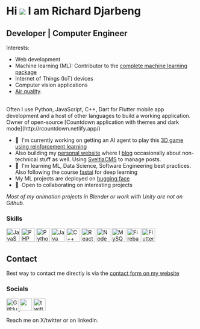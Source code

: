 Hi ![](https://user-images.githubusercontent.com/18350557/176309783-0785949b-9127-417c-8b55-ab5a4333674e.gif) I am Richard Djarbeng
========================================================================================================================================

Developer | Computer Engineer
-----------------------------

Interests: 
* Web development
* Machine learning (ML): Contributor to the [complete machine learning package](https://github.com/Nyandwi/machine_learning_complete/)
*  Internet of Things (IoT) devices
*   Computer vision applications
*   [Air quality](https://rdjarbeng.github.io/understanding-the-air-quality-index-aqi/).
  
<br/>
Often I use Python, JavaScript, C++, Dart for Flutter mobile app development and a host of other languages to build a working application.  
<br/>
Owner of open-source [Countdown application with themes and dark mode](http://rcountdown.netlify.app/)


* 🚀  I'm currently working on getting an AI agent to play this [3D game using reinforcement learning](https://github.com/RDjarbeng/3d-character-game)
* Also building my [personal website](https://rdjarbeng.github.io/) where I [blog](https://rdjarbeng.github.io/RDjarbeng/posts) occasionally about non-technical stuff as well. Using [SveltiaCMS](https://github.com/sveltia/sveltia-cms) to manage posts.
* 🧠  I'm learning ML, Data Science, Software Engineering best practices. Also following the course [fastai](https://course.fast.ai/) for deep learning
* My ML projects are deployed on [hugging face](https://huggingface.co/rdjarbeng)
* 🤝  Open to collaborating on interesting projects

_Most of my animation projects in Blender or work with Unity are not on Github._
### Skills


<p align="left">
<a href="https://developer.mozilla.org/en-US/docs/Web/JavaScript" target="_blank" rel="noreferrer"><img src="https://raw.githubusercontent.com/danielcranney/readme-generator/main/public/icons/skills/javascript-colored.svg" width="36" height="36" alt="JavaScript" /></a>
<a href="https://www.php.net/" target="_blank" rel="noreferrer"><img src="https://raw.githubusercontent.com/danielcranney/readme-generator/main/public/icons/skills/php-colored.svg" width="36" height="36" alt="PHP" /></a>
<a href="https://www.python.org/" target="_blank" rel="noreferrer"><img src="https://raw.githubusercontent.com/danielcranney/readme-generator/main/public/icons/skills/python-colored.svg" width="36" height="36" alt="Python" /></a>
<a href="https://www.oracle.com/java/" target="_blank" rel="noreferrer"><img src="https://raw.githubusercontent.com/danielcranney/readme-generator/main/public/icons/skills/java-colored.svg" width="36" height="36" alt="Java" /></a>
<a href="https://docs.microsoft.com/en-us/cpp/?view=msvc-170" target="_blank" rel="noreferrer"><img src="https://raw.githubusercontent.com/danielcranney/readme-generator/main/public/icons/skills/cplusplus-colored.svg" width="36" height="36" alt="C++" /></a>
<a href="https://reactjs.org/" target="_blank" rel="noreferrer"><img src="https://raw.githubusercontent.com/danielcranney/readme-generator/main/public/icons/skills/react-colored.svg" width="36" height="36" alt="React" /></a>
<a href="https://nodejs.org/en/" target="_blank" rel="noreferrer"><img src="https://raw.githubusercontent.com/danielcranney/readme-generator/main/public/icons/skills/nodejs-colored.svg" width="36" height="36" alt="NodeJS" /></a>
<a href="https://www.mysql.com/" target="_blank" rel="noreferrer"><img src="https://raw.githubusercontent.com/danielcranney/readme-generator/main/public/icons/skills/mysql-colored.svg" width="36" height="36" alt="MySQL" /></a>
<a href="https://firebase.google.com/" target="_blank" rel="noreferrer"><img src="https://raw.githubusercontent.com/danielcranney/readme-generator/main/public/icons/skills/firebase-colored.svg" width="36" height="36" alt="Firebase" /></a>
<a href="https://flutter.dev/" target="_blank" rel="noreferrer"><img src="https://raw.githubusercontent.com/danielcranney/readme-generator/main/public/icons/skills/flutter-colored.svg" width="36" height="36" alt="Flutter" /></a>
</p>

## Contact
Best way to contact me directly is via the [contact form on my website](https://rdjarbeng.github.io/RDjarbeng/about/#contact-form)

### Socials

<p align="left">
  <a href="https://www.github.com/rdjarbeng/" target="_blank" rel="noreferrer">
  <img src="https://github.com/user-attachments/assets/a92b5110-4923-43a5-ac96-278dbf4eaf72"
    width="32" height="32" alt="GitHub"/>
</a>
  <a href="https://www.linkedin.com/in/richarddjarbeng/" target="_blank" rel="noreferrer"><img src="https://raw.githubusercontent.com/danielcranney/readme-generator/main/public/icons/socials/linkedin.svg" width="32" height="32" /></a>
  <a href="https://www.twitter.com/DjarbengRichard" target="_blank" rel="noreferrer">
    <img src="https://github.com/user-attachments/assets/ce226641-4a80-434e-b113-175c3598d5de" width="32" height="32" alt="twitter" /></a>
</p>

Reach me on X/twitter or on linkedIn.

